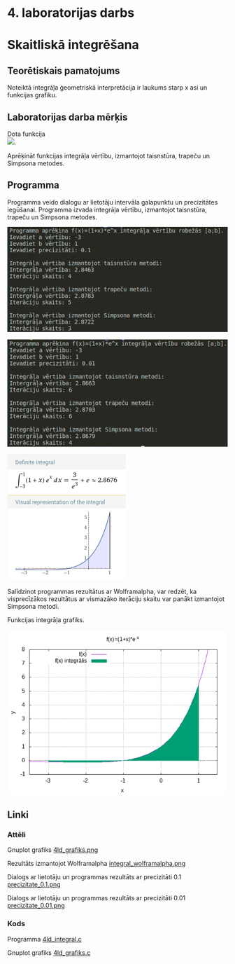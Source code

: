# 4. laboratorijas darbs 
# Skaitliskā integrēšana

## Teorētiskais pamatojums

Noteiktā integrāļa ģeometriskā interpretācija ir laukums starp x asi un funkcijas grafiku.
   

## Laboratorijas darba mērķis

Dota funkcija  
![](https://latex.codecogs.com/svg.image?f(x)=(1&plus;x)e^{x}).

Aprēķināt funkcijas integrāļa vērtību, izmantojot taisnstūra, trapeču un Simpsona metodes.  

##  Programma

Programma veido dialogu ar lietotāju intervāla galapunktu un precizitātes iegūšanai. Programma izvada integrāļa vērtību, izmantojot taisnstūra, trapeču un Simpsona metodes.

![Integrāļa aprēķins ar prezizitāti 0.1](https://github.com/TomassJ1/RTR105/blob/main/darbi/4ld_integral/precizitate_0.1.png)

![Integrāļa aprēķins ar prezizitāti 0.01](https://github.com/TomassJ1/RTR105/blob/main/darbi/4ld_integral/precizitate_0.01.png)

![Rezultāts izmantojot Wolframalpha](https://github.com/TomassJ1/RTR105/blob/main/darbi/4ld_integral/integral_wolframalpha.png)

Salīdzinot programmas rezultātus ar Wolframalpha, var redzēt, ka visprecīzākos rezultātus ar vismazāko iterāciju skaitu var panākt izmantojot Simpsona metodi.

Funkcijas integrāļa grafiks.

![Integrāļa grafiks](https://github.com/TomassJ1/RTR105/blob/main/darbi/4ld_integral/4ld_grafiks.png)

## Linki

### Attēli

Gnuplot grafiks [4ld_grafiks.png](https://github.com/TomassJ1/RTR105/blob/main/darbi/4ld_integral/4ld_grafiks.png)

Rezultāts izmantojot Wolframalpha [integral_wolframalpha.png](https://github.com/TomassJ1/RTR105/blob/main/darbi/4ld_integral/integral_wolframalpha.png)

Dialogs ar lietotāju un programmas rezultāts ar precizitāti 0.1 [precizitate_0.1.png](https://github.com/TomassJ1/RTR105/blob/main/darbi/4ld_integral/precizitate_0.1.png)

Dialogs ar lietotāju un programmas rezultāts ar precizitāti 0.01 [precizitate_0.01.png](https://github.com/TomassJ1/RTR105/blob/main/darbi/4ld_integral/precizitate_0.01.png)

### Kods

Programma [4ld_integral.c](https://github.com/TomassJ1/RTR105/blob/main/darbi/4ld_integral/4ld_integral.c)

Gnuplot grafiks [4ld_grafiks.c](https://github.com/TomassJ1/RTR105/blob/main/darbi/4ld_integral/4ld_grafiks.gp)
    
